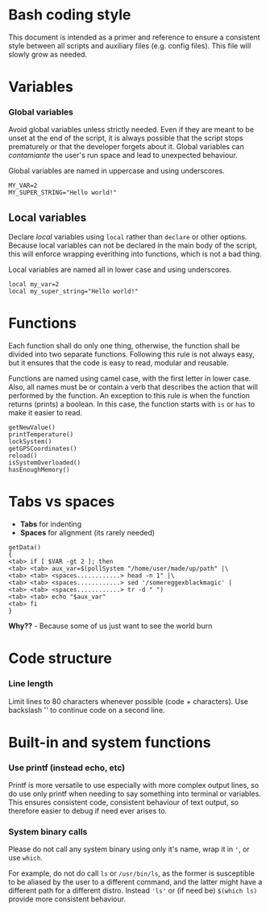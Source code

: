 <!--------------------------------------+-------------------------------------->
#                               Bash coding style
<!--------------------------------------+-------------------------------------->

This document is intended as a primer and reference to ensure a consistent style
between all scripts and auxiliary files (e.g. config files). This file will
slowly grow as needed.





<!--------------------------------------+-------------------------------------->
#                                    Variables
<!--------------------------------------+-------------------------------------->

### Global variables

Avoid global variables unless strictly needed. Even if they are meant to be
unset at the end of the script, it is always possible that the script stops
prematurely or that the developer forgets about it. Global variables can
_contamiante_ the user's run space and lead to unexpected behaviour.

Global variables are named in uppercase and using underscores.

```
MY_VAR=2
MY_SUPER_STRING="Hello world!"
```



## Local variables

Declare _local_ variables using `local` rather than `declare` or other options.
Because local variables can not be declared in the main body of the script,
this will enforce wrapping everithing into functions, which is not a bad thing. 

Local variables are named all in lower case and using underscores.

```
local my_var=2
local my_super_string="Hello world!"
```





<!--------------------------------------+-------------------------------------->
#                                    Functions
<!--------------------------------------+-------------------------------------->

Each function shall do only one thing, otherwise, the function shall be
divided into two separate functions. Following this rule is not always easy,
but it ensures that the code is easy to read, modular and reusable.

Functions are named using camel case, with the first letter in lower case. Also,
all names must be or contain a verb that describes the action that will
performed by the function. An exception to this rule is when the function
returns (prints) a boolean. In this case, the function starts with `is` or
`has` to make it easier to read.

```
getNewValue()
printTemperature()
lockSystem()
getGPSCoordinates()
reload()
isSystemOverloaded()
hasEnoughMemory()
```





<!--------------------------------------+-------------------------------------->
#                                  Tabs vs spaces
<!--------------------------------------+-------------------------------------->

* **Tabs** for indenting
* **Spaces** for alignment (its rarely needed)

```
getData()
{
<tab> if [ $VAR -gt 2 ]; then
<tab> <tab> aux_var=$(pollSystem "/home/user/made/up/path" |\
<tab> <tab> <spaces............> head -n 1" |\
<tab> <tab> <spaces............> sed '/somereggexblackmagic' |
<tab> <tab> <spaces............> tr -d " ")
<tab> <tab> echo "$aux_var"
<tab> fi
}
```

**Why??** - Because some of us just want to see the world burn





<!--------------------------------------+-------------------------------------->
#                     	           Code structure
<!--------------------------------------+-------------------------------------->

### Line length
Limit lines to 80 characters whenever possible (code + characters). 
Use backslash '\' to continue code on a second line.





<!--------------------------------------+-------------------------------------->
#                         Built-in and system functions
<!--------------------------------------+-------------------------------------->


### Use printf (instead echo, etc)
Printf is more versatile to use especially with more complex output lines, so
do use only printf when needing to say something into terminal or variables.
This ensures consistent code, consistent behaviour of text output, so therefore
easier to debug if need ever arises to.


### System binary calls
Please do not call any system binary using only it's name, wrap it in `'`, 
or use `which`. 

For example, do not do call `ls` or `/usr/bin/ls`, as the
former is susceptible to be aliased by the user to a different command, and the
latter might have a different path for a different distro. Instead `'ls'` or
(if need be) `$(which ls)` provide more consistent behaviour.






